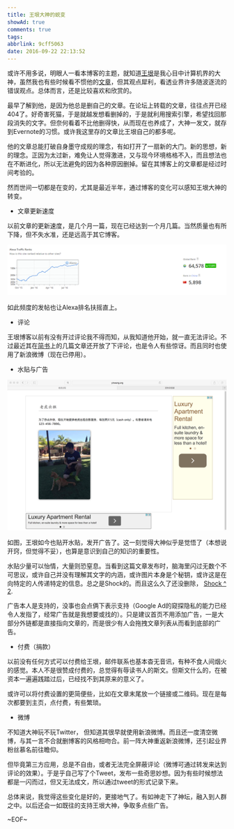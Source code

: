 ```yaml
---
title: 王垠大神的蜕变
showAd: true
comments: true
tags:
abbrlink: 9cff5063
date: 2016-09-22 22:13:52
---
```


或许不用多说，明眼人一看本博客的主题，就知道[王垠](http://www.yinwang.org/)是我心目中计算机界的大神，虽然我也有些时候看不惯他的[文章](/2014/02/16/9b288bea/)，但其观点犀利，看透业界许多随波逐流的错误观点。总体而言，还是比较喜欢和欣赏的。

最早了解到他，是因为他总是删自己的文章。在论坛上转载的文章，往往点开已经404了。好奇害死猫，于是就越发想看删掉的，于是就利用搜索引擎，希望找回那段消失的文字。但奈何看着不比他删得快，从而现在也养成了，大神一发文，就存到Evernote的习惯。或许我这里存的文章比王垠自己的都多呢。

他的文章总能打破自身墨守成规的理念，有如打开了一扇新的大门。新的思想，新的理念。正因为太过新，难免让人觉得激进，又与现今环境格格不入，而且想法也在不断进化，所以无法避免的因为各种原因删掉。留在其博客上的文章都是经过时间考验的。

然而世间一切都是在变的，尤其是最近半年，通过博客的变化可以感知王垠大神的转变。

- 文章更新速度

以前文章的更新速度，是几个月一篇，现在已经达到一个月几篇。当然质量也有所下降，但不失水准，还是远高于其它博客。

![](\img\dashen_1.png)

如此频度的发帖也让Alexa排名扶摇直上。

- 评论

王垠博客以前有没有开过评论我不得而知，从我知道他开始，就一直无法评论。不过最近其在[简书](http://www.jianshu.com/users/b1dd2b2c87a8/latest_articles)上的几篇文章还开放了下评论，也是令人有些惊讶。而且同时也使用了新浪微博（现在已停用）。

- 水贴与广告

![](\img\dashen_2.png)

如图，王垠如今也贴开水贴，发开广告了。这一刻觉得大神似乎是觉悟了（本想说开窍，但觉得不妥），也算是意识到自己的知识的重要性。

水贴少量可以怡情，大量则恐窒息。当看到这篇文章发布时，脑海里闪过无数个不可思议，或许自己并没有理解其文字的内涵，或许图片本身是个秘钥，或许这是在向特定的人传递特定的信息。总之是Shock的。而且这么久了还没删除， [Shock ^ 2](http://www.yinwang.org/blog-cn/2016/06/27/tiger-for-rent).

广告本人是支持的，没事也会点俩下表示支持（Google Ad的窥探隐私的能力已经令人发指了，经常广告就是我想要或找的）。只是建议首页不用添加广告，一是大部分外链都是直接指向文章的，而是很少有人会拖拽文章列表从而看到底部的广告。

- 付费（捐款）

以前没有任何方式可以付费给王垠，邮件联系也基本杳无音讯，有种不食人间烟火的感觉。本人不是很赞成付费的，总觉得有辱读书人的斯文。但斯文什么的，在被资本一遍遍践踏过后，已经找不到其原来的意义了。

或许可以将付费设置的更简便些，比如在文章末尾放一个链接或二维码。现在是每次都要到主页，点付费，有些繁琐。

- 微博

不知道大神玩不玩Twitter， 但知道其很早就使用新浪微博。而且还一度清空微博，与其一言不合就删博客的风格相吻合。前一阵大神重返新浪微博，还引起业界粉丝慕名前往瞻仰。

但毕竟第三方应用，总是不自由，或者无法完全屏蔽评论（微博可通过转发来达到评论的效果）。于是乎自己写了个Tweet，发布一些奇思妙想。因为有些时候想法都是一闪而过，但又无法成文，所以通过tweet的形式记录下来。

总体来说，我觉得这些变化是好的，更接地气了。有如神走下了神坛，融入到人群之中。以后还会一如既往的支持王垠大神，争取多点些广告。

~EOF~
